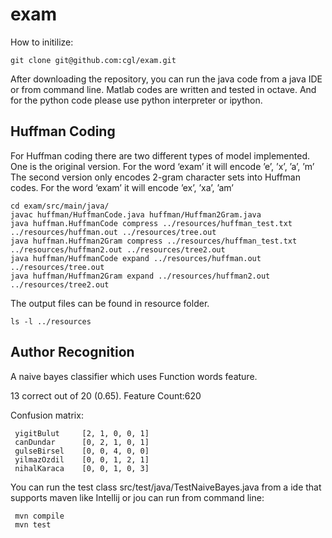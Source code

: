 # exam

How to initilize:

    git clone git@github.com:cgl/exam.git
    
After downloading the repository, you can run the java code from a java IDE or from command line. 
Matlab codes are written and tested in octave. And for the python code please use python interpreter or ipython.

## Huffman Coding

For Huffman coding there are two different types of model implemented. One is the original version. 
For the word ‘exam’ it will encode ’e’, ’x’, ’a’, ’m’
The second version only encodes 2-gram character sets into Huffman codes. 
For the word ‘exam’ it will encode ’ex’, ’xa’, ’am’

    cd exam/src/main/java/
    javac huffman/HuffmanCode.java huffman/Huffman2Gram.java
    java huffman.HuffmanCode compress ../resources/huffman_test.txt ../resources/huffman.out ../resources/tree.out
    java huffman.Huffman2Gram compress ../resources/huffman_test.txt ../resources/huffman2.out ../resources/tree2.out
    java huffman/HuffmanCode expand ../resources/huffman.out ../resources/tree.out
    java huffman/Huffman2Gram expand ../resources/huffman2.out ../resources/tree2.out

The output files can be found in resource folder.
    
    ls -l ../resources
    
## Author Recognition

A naive bayes classifier which uses Function words feature.

13 correct out of 20 (0.65). Feature Count:620

Confusion matrix:

     yigitBulut	    [2, 1, 0, 0, 1]
     canDundar	    [0, 2, 1, 0, 1]
     gulseBirsel	[0, 0, 4, 0, 0]
     yilmazOzdil	[0, 0, 1, 2, 1]
     nihalKaraca	[0, 0, 1, 0, 3]

You can run the test class src/test/java/TestNaiveBayes.java from a ide that supports maven like Intellij or jou can run from command line:

     mvn compile
     mvn test

